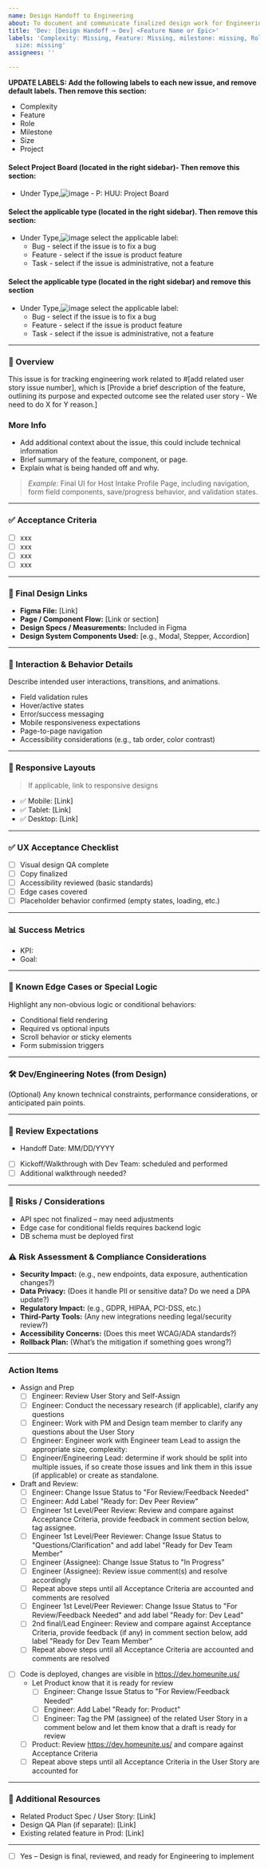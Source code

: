 ```yaml
---
name: Design Handoff to Engineering
about: To document and communicate finalized design work for Engineering implementation.
title: 'Dev: [Design Handoff → Dev] <Feature Name or Epic>'
labels: 'Complexity: Missing, Feature: Missing, milestone: missing, Role: missing,
  size: missing'
assignees: ''

---
```


**UPDATE LABELS: Add the following labels to each new issue, and remove default labels. Then remove this section:**
* Complexity
* Feature
* Role
* Milestone
* Size
* Project 
#### Select Project Board (located in the right sidebar)- Then remove this section:
- Under Type,![image](https://github.com/user-attachments/assets/aaf85aa9-ac24-41c7-aac5-e0fd10a3f5de) 
      - P: HUU: Project Board
#### Select the applicable type (located in the right sidebar). Then remove this section:
- Under Type,![image](https://github.com/user-attachments/assets/aaf85aa9-ac24-41c7-aac5-e0fd10a3f5de) select the applicable label:
   - Bug - select if the issue is to fix a bug
   - Feature - select if the issue is product feature
   - Task - select if the issue is administrative, not a feature
#### Select the applicable type (located in the right sidebar) and remove this section
- Under Type,![image](https://github.com/user-attachments/assets/aaf85aa9-ac24-41c7-aac5-e0fd10a3f5de) select the applicable label:
   - Bug - select if the issue is to fix a bug
   - Feature - select if the issue is product feature
   - Task - select if the issue is administrative, not a feature
---

### 🧩 Overview
This issue is for tracking engineering work related to #[add related user story issue number], which is [Provide a brief description of the feature, outlining its purpose and expected outcome see the related user story - We need to do X for Y reason.]

### More Info
- Add additional context about the issue, this could include technical information
- Brief summary of the feature, component, or page.  
- Explain what is being handed off and why.

> _Example:_ Final UI for Host Intake Profile Page, including navigation, form field components, save/progress behavior, and validation states.

---

### ✅ Acceptance Criteria

<!-- List of clear, testable criteria. Use checkboxes. -->

- [ ] xxx
- [ ] xxx
- [ ] xxx
- [ ] xxx

---



### 🎨 Final Design Links

- **Figma File:** [Link]
- **Page / Component Flow:** [Link or section]
- **Design Specs / Measurements:** Included in Figma  
- **Design System Components Used:** [e.g., Modal, Stepper, Accordion]

---

### 🔄 Interaction & Behavior Details

Describe intended user interactions, transitions, and animations.

- Field validation rules
- Hover/active states
- Error/success messaging
- Mobile responsiveness expectations
- Page-to-page navigation
- Accessibility considerations (e.g., tab order, color contrast)

---

### 📱 Responsive Layouts

> If applicable, link to responsive designs  
- ✅ Mobile: [Link]  
- ✅ Tablet: [Link]  
- ✅ Desktop: [Link]

---

### ✅ UX Acceptance Checklist

- [ ] Visual design QA complete
- [ ] Copy finalized
- [ ] Accessibility reviewed (basic standards)
- [ ] Edge cases covered
- [ ] Placeholder behavior confirmed (empty states, loading, etc.)

---

### 📊 Success Metrics

<!-- Define how we measure if this feature is successful -->

- KPI: 
- Goal: 

---

### 🧪 Known Edge Cases or Special Logic

Highlight any non-obvious logic or conditional behaviors:
- Conditional field rendering
- Required vs optional inputs
- Scroll behavior or sticky elements
- Form submission triggers

---

### 🛠 Dev/Engineering Notes (from Design)

(Optional) Any known technical constraints, performance considerations, or anticipated pain points.

---

### 🔁 Review Expectations

- Handoff Date: MM/DD/YYYY  
 - [ ] Kickoff/Walkthrough with Dev Team: scheduled and performed 
 - [ ] Additional walkthrough needed?

---

### 🚩 Risks / Considerations

- API spec not finalized – may need adjustments
- Edge case for conditional fields requires backend logic
- DB schema must be deployed first

### ⚠️ Risk Assessment & Compliance Considerations
- **Security Impact:** (e.g., new endpoints, data exposure, authentication changes?)
- **Data Privacy:** (Does it handle PII or sensitive data? Do we need a DPA update?)
- **Regulatory Impact:** (e.g., GDPR, HIPAA, PCI-DSS, etc.)
- **Third-Party Tools:** (Any new integrations needing legal/security review?)
- **Accessibility Concerns:** (Does this meet WCAG/ADA standards?)
- **Rollback Plan:** (What’s the mitigation if something goes wrong?)
---

### Action Items
- Assign and Prep
  - [ ] Engineer: Review User Story and Self-Assign
  - [ ] Engineer: Conduct the necessary research (if applicable), clarify any questions 
  - [ ] Engineer: Work with PM and Design team member to clarify any questions about the User Story
  - [ ] Engineer: Engineer work with Engineer team Lead to assign the appropriate size, complexity:
  - [ ] Engineer/Engineering Lead: determine if work should be split into multiple issues, if so create those issues and link them in this issue (if applicable) or create as standalone.
- Draft and Review:
  - [ ] Engineer: Change Issue Status to "For Review/Feedback Needed"
  - [ ] Engineer: Add Label "Ready for: Dev Peer Review"
  - [ ] Engineer 1st Level/Peer Review: Review and compare against Acceptance Criteria, provide feedback in comment section below, tag assignee.
  - [ ] Engineer 1st Level/Peer Reviewer: Change Issue Status to "Questions/Clarification" and add label "Ready for Dev Team Member"
  - [ ] Engineer (Assignee): Change Issue Status to "In Progress"
  - [ ] Engineer (Assignee): Review issue comment(s) and resolve accordingly
  - [ ] Repeat above steps until all Acceptance Criteria are accounted and comments are resolved
  - [ ] Engineer 1st Level/Peer Reviewer: Change Issue Status to "For Review/Feedback Needed" and add label "Ready for: Dev Lead"
  - [ ] 2nd final/Lead Engineer: Review and compare against Acceptance Criteria, provide feedback (if any) in comment section below, add label "Ready for Dev Team Member"
  - [ ] Repeat above steps until all Acceptance Criteria are accounted and comments are resolved
- [ ] Code is deployed, changes are visible in https://dev.homeunite.us/
   - Let Product know that it is ready for review
      - [ ] Engineer: Change Issue Status to "For Review/Feedback Needed"
      - [ ] Engineer: Add Label "Ready for: Product"
      - [ ] Engineer: Tag the PM (assignee) of the related User Story in a comment below and let them know that a draft is ready for review
   - [ ] Product: Review https://dev.homeunite.us/ and compare against Acceptance Criteria
   - [ ] Repeat above steps until all Acceptance Criteria in the User Story are accounted for
 
---

### 📎 Additional Resources

- Related Product Spec / User Story: [Link]
- Design QA Plan (if separate): [Link]
- Existing related feature in Prod: [Link]

---

- [ ] Yes – Design is final, reviewed, and ready for Engineering to implement
